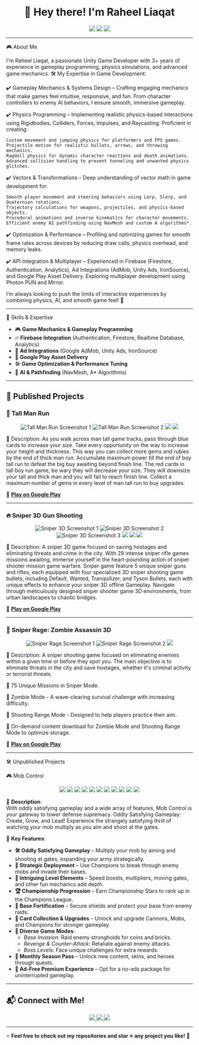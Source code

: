 <h1 align="center">👋 Hey there! I'm Raheel Liaqat</h1>

<p align="center">
  <img src="https://img.shields.io/badge/Unity-100000?style=for-the-badge&logo=unity&logoColor=white">
  <img src="https://img.shields.io/badge/C%23-239120?style=for-the-badge&logo=c-sharp&logoColor=white">
  <img src="https://img.shields.io/badge/Firebase-ffca28?style=for-the-badge&logo=firebase&logoColor=white">
</p>

---

🎮 About Me

I'm Raheel Liaqat, a passionate Unity Game Developer with 3+ years of experience in gameplay programming, physics simulations, and advanced game mechanics.
🛠️ My Expertise in Game Development:

✔️ Gameplay Mechanics & Systems Design – Crafting engaging mechanics that make games feel intuitive, responsive, and fun. From character controllers to enemy AI behaviors, I ensure smooth, immersive gameplay.

✔️ Physics Programming – Implementing realistic physics-based interactions using Rigidbodies, Colliders, Forces, Impulses, and Raycasting. Proficient in creating:

    Custom movement and jumping physics for platformers and FPS games.
    Projectile motion for realistic bullets, arrows, and throwing mechanics.
    Ragdoll physics for dynamic character reactions and death animations.
    Advanced collision handling to prevent tunneling and unwanted physics glitches.

✔️ Vectors & Transformations – Deep understanding of vector math in game development for:

    Smooth player movement and steering behaviors using Lerp, Slerp, and Quaternion rotations.
    Trajectory calculations for weapons, projectiles, and physics-based objects.
    Procedural animations and inverse kinematics for character movements.
    Efficient enemy AI pathfinding using NavMesh and custom A algorithms*.

✔️ Optimization & Performance – Profiling and optimizing games for smooth frame rates across devices by reducing draw calls, physics overhead, and memory leaks.

✔️ API Integration & Multiplayer – Experienced in Firebase (Firestore, Authentication, Analytics), Ad Integrations (AdMob, Unity Ads, IronSource), and Google Play Asset Delivery. Exploring multiplayer development using Photon PUN and Mirror.

I’m always looking to push the limits of interactive experiences by combining physics, AI, and smooth game feel! 🚀

---

🚀 Skills & Expertise
- 🎮 **Game Mechanics & Gameplay Programming**  
- 🔥 **Firebase Integration** (Authentication, Firestore, Realtime Database, Analytics)  
- 📢 **Ad Integrations** (Google AdMob, Unity Ads, IronSource)  
- 🎯 **Google Play Asset Delivery**  
- 🛠️ **Game Optimization & Performance Tuning**  
- 🧩 **AI & Pathfinding** (NavMesh, A* Algorithms)  

---

## 📂 Published Projects

### 🎲 **Tall Man Run**
<p align="center">
  <img src="https://play-lh.googleusercontent.com/KgrwbuaobGjJgNxrLZSeX70EEY3qzp3BCLe_QDVPcbDj6p5iOqIolsifRMIyR1LTfx8=w800" alt="Tall Man Run Screenshot 1">
  <img src="https://play-lh.googleusercontent.com/PmRAjGlfBKOHiiBWtS6IEDked3g2T0pVc4Wfp3AMGVN9UVjyh59XzF2vrxV7MZVxkilh=w800" alt="Tall Man Run Screenshot 2">
  <img src="https://media3.giphy.com/media/v1.Y2lkPTc5MGI3NjExcnVha3dmYWR4Z2JlankwOGsyZmxwNXJ1NTdlMnUxb2Z2cnlzOHFsMyZlcD12MV9pbnRlcm5hbF9naWZfYnlfaWQmY3Q9Zw/5D6JX5zquBk67vTcXW/giphy.gif">
  <img src="https://media0.giphy.com/media/v1.Y2lkPTc5MGI3NjExcmpia25oYmYwMXQ3dWxiM2JjN2F3Z2VzYmU2bWN4ZGw5NHhoNGlndyZlcD12MV9pbnRlcm5hbF9naWZfYnlfaWQmY3Q9Zw/2kJngh0RjfvZzGctAQ/giphy.gif">
  
</p>
📝 Description: As you walk across man tall game tracks, pass through blue cards to increase your size. Take every opportunity on the way to increase your height and thickness. This way you can collect more gems and rubies by the end of thick man run. Accumulate maximum power till the end of boy tall run to defeat the big buy awaiting beyond finish line. The red cards in tall boy run game, be wary they will decrease your size. They will downsize your tall and thick man and you will fail to reach finish line. Collect a maximum number of gems in every level of man tall run to buy upgrades. 

🔗 **[Play on Google Play](https://play.google.com/store/apps/details?id=com.tallman.rungame.pacificgamesclub)**  

---

### 🔥 **Sniper 3D Gun Shooting**
<p align="center">
  <img src="https://play-lh.googleusercontent.com/OCZZCIFgXi5PQP-nIiBPURKZulgQnBMfKpBjRf9GwVpKHrpQ5NBI0L9BPsbTZLmKfl4=w800" alt="Sniper 3D Screenshot 1">
  <img src="https://play-lh.googleusercontent.com/ng8xfrqzJfCg6RiRg_GBlWSi5_A5oL5VDCrBZo7IevQMYIUlF5VhRCuCTmKcdoH0obc=w800" alt="Sniper 3D Screenshot 2">
  <img src="https://play-lh.googleusercontent.com/1_o9PwTus9VmMoR7czQ8ZruoCF39YMgCjz34UxEunXLJORYqOSGX63EyQEQEIkpWpgg=w800" alt="Sniper 3D Screenshot 3">
  <img src="https://media3.giphy.com/media/v1.Y2lkPTc5MGI3NjExa2U0eXp4bGt4dWhqcjk3Zzg3OW04YmQxNmk4Nng2a3g0Z2VrMGYwMyZlcD12MV9pbnRlcm5hbF9naWZfYnlfaWQmY3Q9Zw/yYsAlhZSbuBubiN6C4/giphy.gif">
  <img src="https://media4.giphy.com/media/v1.Y2lkPTc5MGI3NjExZnRzYTVuenZuZzA0OW4xbm5wazlyMXF6bHlnOWM2ZjIzZXVneWh6NCZlcD12MV9pbnRlcm5hbF9naWZfYnlfaWQmY3Q9Zw/fNRXQhwFWHiexIRLPL/giphy.gif">
  <img src="https://media0.giphy.com/media/v1.Y2lkPTc5MGI3NjExZWE1ejJndmFzcW01emticndsOWxtaXpoa2RoZGRodDgxM2M3aGp5ZCZlcD12MV9pbnRlcm5hbF9naWZfYnlfaWQmY3Q9Zw/u2fB7ZkVAIuXkI420u/giphy.gif">
</p>
📝 Description: A sniper 3D game focused on saving hostages and eliminating threats and crime in the city. With 29 intense sniper rifle games missions awaiting, immerse yourself in the heart-pounding action of sniper shooter mission game warfare.
Sniper game feature 5 unique sniper guns and rifles, each equipped with four specialized 3D sniper shooting game bullets, including Default, Wanted, Tranquilizer, and Tyson Bullets, each with unique effects to enhance your sniper 3D offline Gameplay. Navigate through meticulously designed sniper shooter game 3D environments, from urban landscapes to chaotic bridges.

🔗 **[Play on Google Play](https://play.google.com/store/apps/details?id=com.sniper3d.gunshootinggames.pgc)**  

---

### 🧟 **Sniper Rage: Zombie Assassin 3D**
<p align="center">
  <img src="https://play-lh.googleusercontent.com/5UNdvwgF31uvzR_wxDsOONWs6u3LZWBTkHNUlqF_121foU_OyIKyEc2NRwX2hgFe9A=w800" alt="Sniper Rage Screenshot 1">
  <img src="https://play-lh.googleusercontent.com/gF7kRbAVHJZQbtIqWTM3eVEVMoeepl_nyCETEV71ObN2bLcf0AEDw5tm66RrdWNJEQ=w800" alt="Sniper Rage Screenshot 2">
  <img src="https://media3.giphy.com/media/v1.Y2lkPTc5MGI3NjExOXY0a2M4dGI4amxtYXY4MW1tZjZvZGc4b2V0eDY1aHd2bDEwY2h4ZiZlcD12MV9pbnRlcm5hbF9naWZfYnlfaWQmY3Q9Zw/70aW5VD9sDw6TLquF8/giphy.gif">
  
</p>
📝  Description:
A sniper shooting game focused on eliminating enemies within a given time or before they spot you. The main objective is to eliminate threats in the city and save hostages, whether it's criminal activity or terrorist threats.

🔹 75 Unique Missions in Sniper Mode.

🔹 Zombie Mode - A wave-clearing survival challenge with increasing difficulty.

🔹 Shooting Range Mode - Designed to help players practice their aim.

🔹 On-demand content download for Zombie Mode and Shooting Range Mode to optimize storage.

🔗 **[Play on Google Play](https://play.google.com/store/apps/details?id=com.rfg.Sniper.Rage.Zombie.Assassin3D)**  

---
 🛠️ Unpublished Projects

 🎮 Mob Control
<p align="center">
  <img src="https://i.imgur.com/uRGBIBM.jpeg">
  <img src="https://i.imgur.com/eUu0BfC.jpeg">
  <img src="https://i.imgur.com/b4mjYY6.jpeg">
  <img src="https://i.imgur.com/fxH7kQA.jpeg">
  <img src="https://i.imgur.com/YYNHjKP.jpeg">
  <img src="https://i.imgur.com/IpcMoic.jpeg">
  <img src="https://i.imgur.com/2dtZmmq.jpeg">
  <img src="https://i.imgur.com/1jexqcu.jpeg">
  <img src="https://i.imgur.com/N6Hhm60.jpeg">
  <img src="https://media4.giphy.com/media/v1.Y2lkPTc5MGI3NjExM21ydXVtdXkxb2tjOWVvYTJzY2tlcW82OWpubmExdDV4OXR3dTN5ZiZlcD12MV9pbnRlcm5hbF9naWZfYnlfaWQmY3Q9Zw/m55n3PSoqNUugSK5Ve/giphy.gif">
  <img src="https://media1.giphy.com/media/v1.Y2lkPTc5MGI3NjExMnZtOWs5dG51YWZwMXoybHR6OTl6M3YxNTVrM2d5MXgxeG4zcWFpNyZlcD12MV9pbnRlcm5hbF9naWZfYnlfaWQmY3Q9Zw/VoumJQrOadO1thJxb4/giphy.gif">
  

📝 **Description**:  
With oddly satisfying gameplay and a wide array of features, Mob Control is your gateway to tower defense supremacy. Oddly Satisfying Gameplay: Create, Grow, and Lead! Experience the strangely satisfying thrill of watching your mob multiply as you aim and shoot at the gates.

🔹 **Key Features**:
- **🛠️ Oddly Satisfying Gameplay** – Multiply your mob by aiming and shooting at gates, expanding your army strategically.
- **🔮 Strategic Deployment** – Use Champions to break through enemy mobs and invade their bases.
- **🚀 Intriguing Level Elements** – Speed boosts, multipliers, moving gates, and other fun mechanics add depth.
- **🏆 Championship Progression** – Earn Championship Stars to rank up in the Champions League.
- **🏢 Base Fortification** – Secure shields and protect your base from enemy raids.
- **💎 Card Collection & Upgrades** – Unlock and upgrade Cannons, Mobs, and Champions for stronger gameplay.
- **🎯 Diverse Game Modes**:
  - *Base Invasion*: Raid enemy strongholds for coins and bricks.
  - *Revenge & Counter-Attack*: Retaliate against enemy attacks.
  - *Boss Levels*: Face unique challenges for extra rewards.
- **🌟 Monthly Season Pass** – Unlock new content, skins, and heroes through quests.
- **💼 Ad-Free Premium Experience** – Opt for a no-ads package for uninterrupted gameplay.

---

## 📬 Connect with Me!
<p align="center">
  <a href="https://github.com/raheelliaqat" target="_blank">
    <img src="https://img.shields.io/badge/GitHub-181717?style=for-the-badge&logo=github&logoColor=white">
  </a>
  <a href="https://www.linkedin.com/in/raheelliaqat93/" target="_blank">
    <img src="https://img.shields.io/badge/LinkedIn-0077B5?style=for-the-badge&logo=linkedin&logoColor=white">
  </a>
  <a href="mailto:raheelliaqat93@gmail.com">
    <img src="https://img.shields.io/badge/Email-D14836?style=for-the-badge&logo=gmail&logoColor=white">
  </a>
</p>

---
⭐ **Feel free to check out my repositories and star ⭐ any project you like!** 🚀
